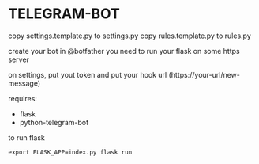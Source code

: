# TELEGRAM-BOT

copy settings.template.py to settings.py
copy rules.template.py to rules.py

create your bot in @botfather
you need to run your flask on some https server

on settings, put yout token
and put your hook url (https://your-url/new-message)


requires:
- flask
- python-telegram-bot

to run flask

`export FLASK_APP=index.py
flask run`
